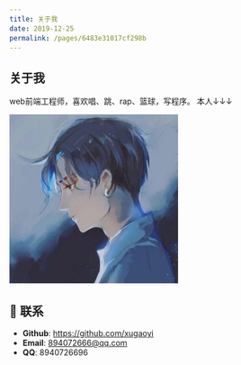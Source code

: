 ```yaml
---
title: 关于我
date: 2019-12-25
permalink: /pages/6483e31017cf298b
---
```

## 关于我

web前端工程师，喜欢唱、跳、rap、篮球，写程序。 本人↓↓↓

<img src='https://raw.githubusercontent.com/xugaoyi/image_store/master/blog/logo.jpg' width=300 alian=center alt='本人照片' >

## :email: 联系

- **Github**: <https://github.com/xugaoyi>
- **Email**:  <a href="mailto:894072666@qq.com">894072666@qq.com</a>
- **QQ**: <a>8940726696</a>


